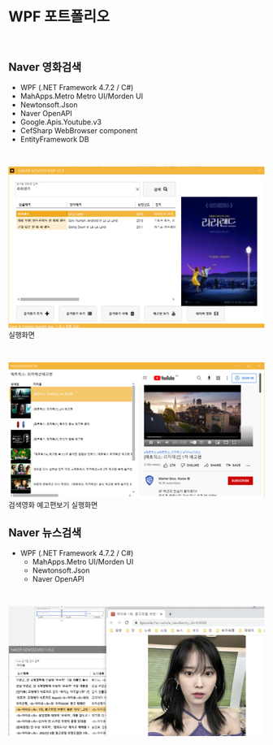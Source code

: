 # WPF 포트폴리오

<br/>

## Naver 영화검색
- WPF (.NET Framework 4.7.2 / C#)
 - MahApps.Metro Metro UI/Morden UI
 - Newtonsoft.Json
 - Naver OpenAPI
 - Google.Apis.Youtube.v3
 - CefSharp WebBrowser component
 - EntityFramework DB

<br/>

 ![NaverMovieFinder](https://github.com/Core33DC/StudyWpf1/blob/main/capture/LaLaLand.png?raw=true)
 실행화면

<br/>

 ![YoutubePlay](https://github.com/Core33DC/StudyWpf1/blob/main/capture/trailer.png?raw=true)
 검색영화 예고편보기 실행화면

## Naver 뉴스검색
- WPF (.NET Framework 4.7.2 / C#)
  - MahApps.Metro UI/Morden UI
  - Newtonsoft.Json
  - Naver OpenAPI

<br/>

![NaverNewsSearch](https://raw.githubusercontent.com/Core33DC/StudyWpf1/main/capture/naver_newssearch.png)
